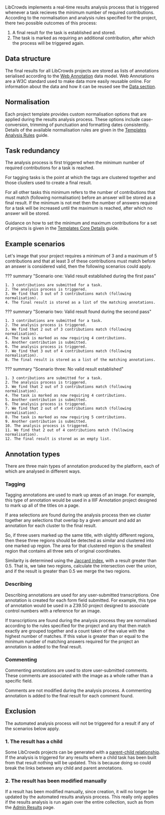 
LibCrowds implements a real-time results analysis process that is triggered
whenever a task recieves the minimum number of required contributions.
According to the normalisation and analysis rules specified for the project,
there two possible outcomes of this process:

1. A final result for the task is established and stored.
2. The task is marked as requiring an additional contribution, after which the
process will be triggered again.

## Data structure

The final results for all LibCrowds projects are stored as lists of annotations
serialised according to the [Web Annotation](https://www.w3.org/annotation/)
data model. Web Annotations are a W3C standard used to make data more easily
reusable online. For information about the data and how it can be reused see
the [Data section](/data/introduction).

## Normalisation

Each project template provides custom normalisation options that are applied
during the results analysis process. These options include case-conversion,
trimming of punctuation and formatting dates consistently. Details of the
available normalisation rules are given in the
[Templates Analysis Rules](/lctemplates/analysis) guide.

## Task redundancy

The analysis process is first triggered when the minimum number of required
contributions for a task is reached.

For tagging tasks is the point at which the tags are clustered together and
those clusters used to create a final result.

For all other tasks this minimum refers to the number of contributions that
must match (following normalisation) before an answer will be stored as a final
result. If the minimum is not met then the number of answers required for a
task will be increased until the maximum is reached, after which no answer
will be stored.

Guidance on how to set the minimum and maximum contributions for a set
of projects is given in the [Templates Core Details](/lctemplates/details)
guide.

## Example scenarios

Let's image that your project requires a minimum of 3 and a maximum of 5
contributions and that at least 3 of these contributions must match before an
answer is considered valid, then the following scenarios could apply.

??? summary "Scenario one: Valid result established during the first pass"

    1. 3 contributions are submitted for a task.
    2. The analysis process is triggered.
    3. We find that 3 out of 3 contributions match (following normalisation).
    4. The final result is stored as a list of the matching annotations.

??? summary "Scenario two: Valid result found during the second pass"

    1. 3 contributions are submitted for a task.
    2. The analysis process is triggered.
    3. We find that 2 out of 3 contributions match (following normalisation).
    4. The task is marked as now requiring 4 contributions.
    5. Another contribution is submitted.
    6. The analysis process is triggered.
    7. We find that 3 out of 4 contributions match (following normalisation).
    8. The final result is stored as a list of the matching annotations.

??? summary "Scenario three: No valid result established"

    1. 3 contributions are submitted for a task.
    2. The analysis process is triggered.
    3. We find that 2 out of 3 contributions match (following normalisation).
    4. The task is marked as now requiring 4 contributions.
    5. Another contribution is submitted.
    6. The analysis process is triggered.
    7. We find that 2 out of 4 contributions match (following normalisation).
    8. The task is marked as now requiring 5 contributions.
    9. Another contribution is submitted.
    10. The analysis process is triggered.
    11. We find that 2 out of 4 contributions match (following normalisation).
    12. The final result is stored as an empty list.

## Annotation types

There are three main types of annotation produced by the platform, each of
which are analysed in different ways.

### Tagging

Tagging annotations are used to mark up areas of an image. For example, this
type of annotation would be used in a IIIF Annotation project designed to
mark up all of the titles on a page.

If area selections are found during the analysis process then we cluster
together any selections that overlap by a given amount and add an annotation
for each cluster to the final result.

So, if three users marked up the same title, with slightly different regions,
then these three regions should be detected as similar and clustered into one
marked up region. The area for that clustered region is the smallest region
that contains all three sets of original coordinates.

Similarity is determined using the
[Jaccard index](https://en.wikipedia.org/wiki/Jaccard_index), with a result
greater than 0.5. That is, we take two regions, calculate the intersection
over the union, and if the result is greater than 0.5 we merge the two
regions.

### Describing

Describing annotations are used for any user-submitted transcriptions. One
annotation is created for each form field submitted. For example, this type of
annotation would be used in a Z39.50 project designed to associate control
numbers with a reference for an image.

If transcriptions are found during the analysis process they are normalised
according to the rules specified for the project and any that then match
exactly are grouped together and a count taken of the value with the highest
number of matches. If this value is greater than or equal to the minimum
number of matching answers required for the project an annotation is added
to the final result.

### Commenting

Commenting annotations are used to store user-submitted comments. These
comments are associated with the image as a whole rather than a specific field.

Comments are not modified during the analysis process. A commenting annotation
is added to the final result for each comment found.

## Exclusion

The automated analysis process will not be triggered for a result if any of
the scenarios below apply.

### 1. The result has a child

Some LibCrowds projects can be generated with a
[parent-child relationship](/lctemplates/parent). If the analysis is triggered
for any results where a child task has been built from that result nothing will
be updated. This is because doing so could break the links between any child
and parent annotations.

### 2. The result has been modified manually

If a result has been modified manually, since creation, it will no longer be
updated by the automated results analysis process. This really only applies
if the results analysis is run again over the entire collection, such as from
the [Admin Results](/site/results) page.
